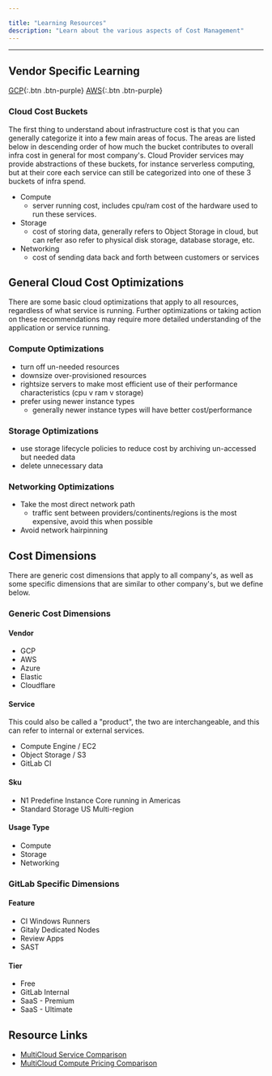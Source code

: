 ```yaml
---

title: "Learning Resources"
description: "Learn about the various aspects of Cost Management"
---
```











---

## Vendor Specific Learning
[GCP](/handbook/engineering/infrastructure/cost-management/learning/gcp){:.btn .btn-purple}
[AWS](/handbook/engineering/infrastructure/cost-management/learning/aws){:.btn .btn-purple}

### Cloud Cost Buckets
The first thing to understand about infrastructure cost is that you can generally categorize it into a few main areas of focus. The areas are listed below in descending order of how much the bucket contributes to overall infra cost in general for most company's. Cloud Provider services may provide abstractions of these buckets, for instance serverless computing, but at their core each service can still be categorized into one of these 3 buckets of infra spend.
- Compute
  - server running cost, includes cpu/ram cost of the hardware used to run these services.
- Storage
  - cost of storing data, generally refers to Object Storage in cloud, but can refer aso refer to physical disk storage, database storage, etc.
- Networking
  - cost of sending data back and forth between customers or services

## General Cloud Cost Optimizations
There are some basic cloud optimizations that apply to all resources, regardless of what service is running. Further optimizations or taking action on these recommendations may require more detailed understanding of the application or service running.
### Compute Optimizations
- turn off un-needed resources
- downsize over-provisioned resources
- rightsize servers to make most efficient use of their performance characteristics (cpu v ram v storage)
- prefer using newer instance types
    - generally newer instance types will have better cost/performance

### Storage Optimizations
- use storage lifecycle policies to reduce cost by archiving un-accessed but needed data
- delete unnecessary data

### Networking Optimizations
- Take the most direct network path
  - traffic sent between providers/continents/regions is the most expensive, avoid this when possible
- Avoid network hairpinning


## Cost Dimensions
There are generic cost dimensions that apply to all company's, as well as some specific dimensions that are similar to other company's, but we define below.
### Generic Cost Dimensions

#### Vendor
- GCP
- AWS
- Azure
- Elastic
- Cloudflare

#### Service
This could also be called a "product", the two are interchangeable, and this can refer to internal or external services.
- Compute Engine / EC2
- Object Storage / S3
- GitLab CI

#### Sku
- N1 Predefine Instance Core running in Americas
- Standard Storage US Multi-region

#### Usage Type
- Compute
- Storage
- Networking

### GitLab Specific Dimensions

#### Feature
- CI Windows Runners
- Gitaly Dedicated Nodes
- Review Apps
- SAST

#### Tier
- Free
- GitLab Internal
- SaaS - Premium
- SaaS - Ultimate


## Resource Links
- [MultiCloud Service Comparison](http://comparecloud.in/)
- [MultiCloud Compute Pricing Comparison](https://banzaicloud.com/cloudinfo/)
